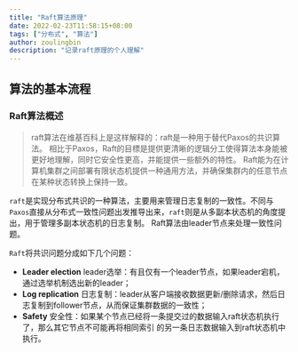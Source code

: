 ```yaml
---
title: "Raft算法原理"
date: 2022-02-23T11:58:15+08:00
tags: ["分布式", "算法"]
author: zoulingbin
description: "记录raft原理的个人理解"
---
```

<!--more-->
## 算法的基本流程
### Raft算法概述

> raft算法在维基百科上是这样解释的：raft是一种用于替代Paxos的共识算法。 相比于Paxos，Raft的目標是提供更清晰的逻辑分工使得算法本身能被更好地理解，同时它安全性更高，并能提供一些额外的特性。 Raft能为在计算机集群之间部署有限状态机提供一种通用方法，并确保集群内的任意节点在某种状态转换上保持一致。

`raft`是实现分布式共识的一种算法，主要用来管理日志复制的一致性。不同与`Paxos`直接从分布式一致性问题出发推导出来，`raft`则是从多副本状态机的角度提出，用于管理多副本状态机的日志复制。
Raft算法由leader节点来处理一致性问题。

`Raft`将共识问题分成如下几个问题：
- **Leader election** leader选举：有且仅有一个leader节点，如果leader宕机，通过选举机制选出新的leader；
- **Log replication** 日志复制：leader从客户端接收数据更新/删除请求，然后日志复制到follower节点，从而保证集群数据的一致性；
- **Safety** 安全性：如果某个节点已经将一条提交过的数据输入raft状态机执行了，那么其它节点不可能再将相同索引 的另一条日志数据输入到raft状态机中执行。